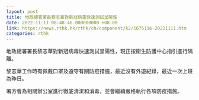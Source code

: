 ```yaml
---
layout: post
title: 地政總署署長黎志華對新冠病毒快速測試呈陽性
date: 2022-11-11 08:48:46.000000000 +08:00
link: https://news.rthk.hk/rthk/ch/component/k2/1675116-20221111.htm
categories: rthk
---
```


地政總署署長黎志華對新冠病毒快速測試呈陽性，現正按衞生防護中心指引進行隔離。

黎志華工作時有佩戴口罩及遵守有關防疫措施，最近沒有外遊紀錄，最近一次上班為昨日。

署方會為相關辦公室進行徹底清潔和消毒，並會繼續嚴格執行各項防疫措施。
